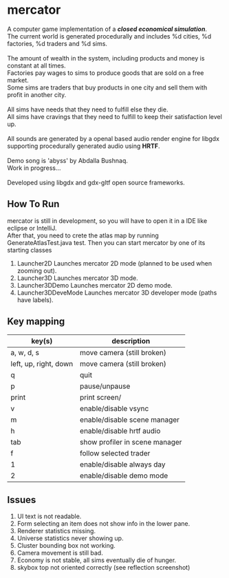 # mercator

A computer game implementation of a ***closed economical simulation***.<br>
The current world is generated procedurally and includes %d cities, %d factories, %d traders and %d sims.<br>   
The amount of wealth in the system, including products and money is constant at all times.<br>
Factories pay wages to sims to produce goods that are sold on a free market.<br>
Some sims are traders that buy products in one city and sell them with profit in another city.<br>   
All sims have needs that they need to fulfill else they die.<br>
All sims have cravings that they need to fulfill to keep their satisfaction level up.<br>  
All sounds are generated by a openal based audio render engine for libgdx supporting procedurally generated audio using
**HRTF**.<br>   
Demo song is 'abyss' by Abdalla Bushnaq.<br>
Work in progress...<br>   
Developed using libgdx and gdx-gltf open source frameworks.<br>

## How To Run

mercator is still in development, so you will have to open it in a IDE like eclipse or IntelliJ.<br>
After that, you need to crete the atlas map by running GenerateAtlasTest.java test.
Then you can start mercator by one of its starting classes

1. Launcher2D Launches mercator 2D mode (planned to be used when zooming out).
2. Launcher3D Launches mercator 3D mode.
3. Launcher3DDemo Launches mercator 2D demo mode.
4. Launcher3DDeveMode Launches mercator 3D developer mode (paths have labels).

## Key mapping

| key(s)                | description                    |
|-----------------------|--------------------------------|
| a, w, d, s            | move camera (still broken)     |
| left, up, right, down | move camera (still broken)     |
| q                     | quit                           |
| p                     | pause/unpause                  |
| print                 | print screen/                  |
| v                     | enable/disable vsync           |
| m                     | enable/disable scene manager   |
| h                     | enable/disable hrtf audio      |
| tab                   | show profiler in scene manager |
| f                     | follow selected trader         |
| 1                     | enable/disable always day      |
| 2                     | enable/disable demo mode       |

## Issues

1. UI text is not readable.
1. Form selecting an item does not show info in the lower pane.
1. Renderer statistics missing.
1. Universe statistics never showing up.
1. Cluster bounding box not working.
2. Camera movement is still bad.
3. Economy is not stable, all sims eventually die of hunger.
1. skybox top not oriented correctly (see reflection screenshot)